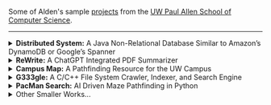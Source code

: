 Some of Alden's sample [projects](https://aldenhinden.github.io/UW-Coding-Projects/) from the [UW Paul Allen School of Computer Science](https://www.cs.washington.edu/). 

---

<details>
<summary><b>Distributed System:</b> A Java Non-Relational Database Similar to Amazon’s DynamoDB or 
Google’s Spanner</summary>
<p>
The quarter-long goal of this project was to build a sharded, linearizable, scalable, fault-tolerant, 
highly available key-value store, with dynamic load balancing and atomic multi-key transactions.
</p>
<p>
The project was primarily written in Java, beginning with the creation of a personalized key-value store. Fault 
tolerance was attempted first with a primary/backup system, wherein two servers act together to 
guarantee no state is lost or altered from the client's perspective. The client talks to the primary, 
who executes after the backup has processed the request as well. The servers interact with a ViewServer 
who tells them who is primary and who is backup at any given time. Linearizability was guaranteed through "exactly
once" semantics, where clients would retry requests on timers and servers use cached results for already executed 
requests. 
</p>
<p>
To guarantee linearizability of commands in the event that the ViewServer goes down, a Paxos protocol 
was then implemented. The version implemented in class was adapted from <a href="https://paxos.systems/">this</a> 
paper. In general, clients send requests to all replicas, of which only the leader of the Paxos group processes, 
then broadcasting the request to all other replicas for consensus. Once consensus on the order of commands has 
been reached, the leader processes the request and replies to the client, with the replicas doing the same, all storing 
commands in their own log which is updated by the leader through heartbeat messages. Servers talk to each other through 
a series of messages that each contain their own functionality, and timers are used to solve network latency issues, 
including message delays, reorders, and drops. "Exactly once" semantics are still guaranteed. 
</p>
<p>
Scalability is addressed by creating a transactional key-value store that can handle sets of client requests, while 
the keys are sharded across the servers using consistent virtual hashing. A ShardMaster manages a sequence of numbered 
configurations describing a set of replica groups and an assignment of shards. Each replica group runs the previously 
implemented Paxos protocol to guarantee linearizability of commands. To help guarantee high availability, the 
ShardMaster will dynamically load balance the store, determining if a new configuration is necessary and redistributing 
shards to new groups as they come and go or as keys become more popular. Lastly, transactions are processed using a 
two-phase commit strategy so that commands can be executed across shard groups. 
</p>
<p>
Please reach out to me via email at aldenhinden@gmail.com or aghs@cs.washington.edu for code. I would be happy to 
discuss this project further as it was one of my favorites, and this is a very succinct description. 
</p>
</details>


<details>
<summary><b>ReWrite:</b> A ChatGPT Integrated PDF Summarizer</summary>
Full stack development on a team integrating the ChatGPT API into an Angular CLI website, using prompt engineering and JavaScript web scraping to return summaries of uploaded PDFs. Experience configuring a virtual private server to fully deploy the website using Vultr. Continuous integration and testing experience.
</details>


<details>
<summary><b>Campus Map:</b> A Pathfinding Resource for the UW Campus</summary>
Full implementation of Dijkstra’s algorithm to find the shortest path between buildings on UW campus using a personalized, generic graph data structure in Java. Front-end UI integration with HTML and ReactJS. Practice with simple HTTP servers in Java.
</details>


<details>
<summary><b>G333gle:</b> A C/C++ File System Crawler, Indexer, and Search Engine</summary>
Created LinkedList and HashMap data structures in C to integrate with C++ index file to serve as back-end of a simple word-matching “mini Google”. Practice with C/C++ HTTP server implementation.
</details>


<details>
<summary><b>PacMan Search:</b> AI Driven Maze Pathfinding in Python</summary>
Optimizing maze pathfinding in Python with BFS, DFS, UCS, A* search, Alpha-Beta Pruning, and practice with evaluation functions. Further exploration into reinforcement learning with value iteration, Epsilon Greedy, Q-learning, and particle filtering
</details>


<details>
<summary>Other Smaller Works...</summary>

<details>
<summary>Census Map</summary>
Practice with Java’s ForkJoinPool framework, using parallelism to compute query responses on a US population map.
</details>

<details>
<summary>Java Data Structures</summary>
Stacks, Queues, AVL Trees, and much more!
</details>

</details>